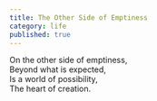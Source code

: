 ```yaml
---
title: The Other Side of Emptiness
category: life
published: true
---
```


On the other side of emptiness,   
Beyond what is expected,  
Is a world of possibility,   
The heart of creation.